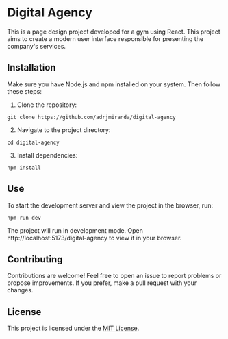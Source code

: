 # Digital Agency

This is a page design project developed for a gym using React. This project aims to create a modern user interface responsible for presenting the company's services.

## Installation

Make sure you have Node.js and npm installed on your system. Then follow these steps:

1. Clone the repository:

```
git clone https://github.com/adrjmiranda/digital-agency
```

2. Navigate to the project directory:

```
cd digital-agency
```

3. Install dependencies:

```
npm install
```

## Use

To start the development server and view the project in the browser, run:

```
npm run dev
```

The project will run in development mode. Open http://localhost:5173/digital-agency to view it in your browser.

## Contributing

Contributions are welcome! Feel free to open an issue to report problems or propose improvements. If you prefer, make a pull request with your changes.

## License

This project is licensed under the [MIT License](LICENSE).
